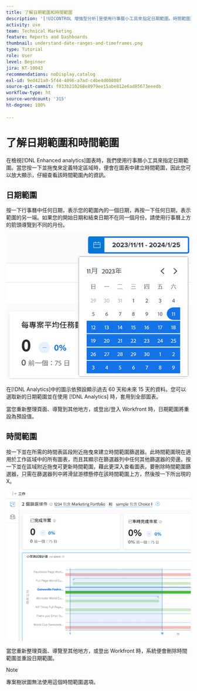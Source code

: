 ```yaml
---
title: 了解日期範圍和時間範圍
description: '[!UICONTROL 增強型分析]是使用行事曆小工具來指定日期範圍。時間範圍則是在圖表內建立。'
activity: use
team: Technical Marketing
feature: Reports and Dashboards
thumbnail: understand-date-ranges-and-timeframes.png
type: Tutorial
role: User
level: Beginner
jira: KT-10043
recommendations: noDisplay,catalog
exl-id: 9ed421a0-5f44-4096-a7ad-c4be4d00808f
source-git-commit: f033b210268e8979ee15abe812e6ad85673eeedb
workflow-type: ht
source-wordcount: '315'
ht-degree: 100%

---
```


# 了解日期範圍和時間範圍

在檢視[!DNL Enhanced analytics]圖表時，我們使用行事曆小工具來指定日期範圍。當您按一下並拖曳來定義特定區域時，便會在圖表中建立時間範圍，因此您可以放大顯示，仔細查看該時間範圍內的資訊。

## 日期範圍

按一下行事曆中任何日期，表示您的範圍內的一個日期，再按一下任何日期，表示範圍的另一端。如果您的開始日期和結束日期不在同一個月份，請使用行事曆上方的箭頭導覽到不同的月份。

![影像顯示使用行事曆小工具選取日期範圍](assets/section-1-3.png)

在[!DNL Analytics]中的圖示依預設顯示過去 60 天和未來 15 天的資料。您可以選取新的日期範圍並在使用 [!DNL Analytics] 時，套用到全部圖表。

當您重新整理頁面、導覽到其他地方，或登出/登入 Workfront 時，日期範圍將重設為預設值。

## 時間範圍

按一下並在所需的時間表區段附近拖曳來建立時間範圍篩選器。此時間範圍現在適用於工作區域中的所有圖表，而且其顯示在篩選器列中任何其他篩選器的旁邊。按一下並在區域附近拖曳可更新時間範圍，藉此更深入查看圖表。要刪除時間範圍篩選器，只需在篩選器列中將滑鼠游標懸停在該時間範圍上方，然後按一下所出現的 X。

![影像顯示使用按一下並拖曳的方式來選取日期範圍](assets/section-1-4.png)

當您重新整理頁面、導覽至其他地方，或登出 Workfront 時，系統便會刪除時間範圍並重設日期範圍。

>[!NOTE]
>
>專案樹狀圖無法使用這個時間範圍選項。
